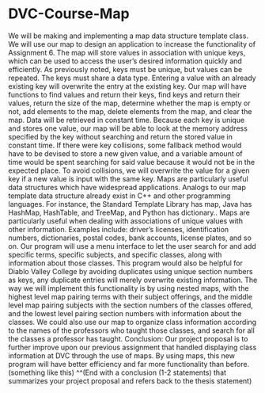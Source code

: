 # DVC-Course-Map
We will be making and implementing a map data structure template class. We will use our map to design an application to increase the functionality of Assignment 6. The map will store values in association with unique keys, which can be used to access the user’s desired information quickly and efficiently. As previously noted, keys must be unique, but values can be repeated. The keys must share a data type. Entering a value with an already existing key will overwrite the entry at the existing key. Our map will have functions to find values and return their keys, find keys and return their values, return the size of the map, determine whether the map is empty or not, add elements to the map, delete elements from the map, and clear the map. Data will be retrieved in constant time. Because each key is unique and stores one value, our map will be able to look at the memory address specified by the key without searching and return the stored value in constant time. If there were key collisions, some fallback method would have to be devised to store a new given value, and a variable amount of time would be spent searching for said value because it would not be in the expected place. To avoid collisions, we will overwrite the value for a given key if a new value is input with the same key. Maps are particularly useful data structures which have widespread applications. Analogs to our map template data structure already exist in C++ and other programming languages. For instance, the Standard Template Library has map, Java has HashMap, HashTable, and TreeMap, and Python has dictionary.. Maps are particularly useful when dealing with associations of unique values with other information. Examples include: driver’s licenses, identification numbers, dictionaries, postal codes, bank accounts, license plates, and so on.  Our program will use a menu interface to let the user search for and add specific terms, specific subjects, and specific classes, along with information about those classes. This program would also be helpful for Diablo Valley College by avoiding duplicates using unique section numbers as keys, any duplicate entries will merely overwrite existing information. The way we will implement this functionality is by using nested maps, with the highest level map pairing terms with their subject offerings, and the middle level map pairing subjects with the section numbers of the classes offered, and the lowest level pairing section numbers with information about the classes. We could also use our map to organize class information according to the names of the professors who taught those classes, and search for all the classes a professor has taught.  Conclusion: Our project proposal is to further improve upon our previous assignment that handled displaying class information at DVC through the use of maps. By using maps, this new program will have better efficiency and far more functionality than before. (something like this)  ^^(End with a conclusion (1-2 statements) that summarizes your project proposal and refers back to the thesis statement)
